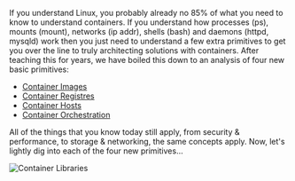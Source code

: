 If you understand Linux, you probably already no 85% of what you need to know to understand containers. If you understand how processes (ps), mounts (mount), networks (ip addr), shells (bash) and daemons (httpd, mysqld) work then you just need to understand a few extra primitives to get you over the line to truly architecting solutions with containers. After teaching this for years, we have boiled this down to an analysis of four new basic primitives:

* [Container Images](https://developers.redhat.com/blog/2018/02/22/container-terminology-practical-introduction/#h.dqlu6589ootw)
* [Container Registres](https://developers.redhat.com/blog/2018/02/22/container-terminology-practical-introduction/#h.4cxnedx7tmvq)
* [Container Hosts](https://developers.redhat.com/blog/2018/02/22/container-terminology-practical-introduction/#h.8tyd9p17othl)
* [Container Orchestration](https://developers.redhat.com/blog/2018/02/22/container-terminology-practical-introduction/#h.6yt1ex5wfo66)

All of the things that you know today still apply, from security & performance, to storage & networking, the same concepts apply. Now, let's lightly dig into each of the four new primitives...

![Container Libraries](../../assets/subsystems/container-internals-lab-2-0-part-1/02-new-primitives.png) 
